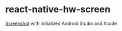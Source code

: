 # react-native-hw-screen

[Screenshot](https://monosnap.com/file/f05NanaW3PnOmPZDRI1TZbK1omuWhM) with initialized Android Studio and Xcode
